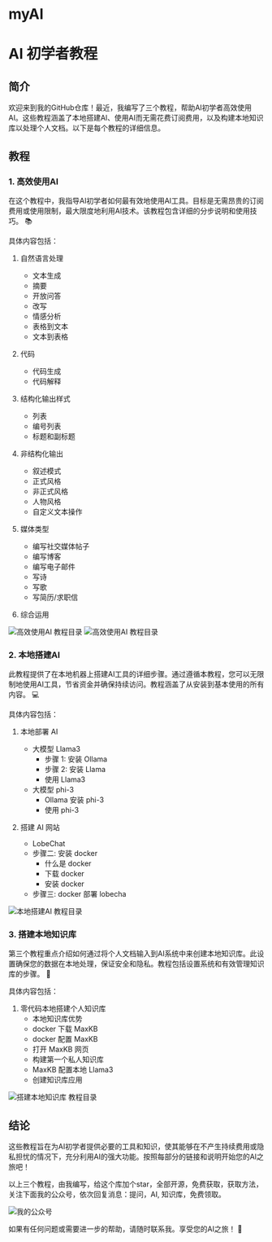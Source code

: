 # myAI
# AI 初学者教程

## 简介

欢迎来到我的GitHub仓库！最近，我编写了三个教程，帮助AI初学者高效使用AI。这些教程涵盖了本地搭建AI、使用AI而无需花费订阅费用，以及构建本地知识库以处理个人文档。以下是每个教程的详细信息。

## 教程

### 1. 高效使用AI

在这个教程中，我指导AI初学者如何最有效地使用AI工具。目标是无需昂贵的订阅费用或使用限制，最大限度地利用AI技术。该教程包含详细的分步说明和使用技巧。 📚

具体内容包括：

1. 自然语言处理
   - 文本生成
   - 摘要
   - 开放问答
   - 改写
   - 情感分析
   - 表格到文本
   - 文本到表格

2. 代码
   - 代码生成
   - 代码解释

3. 结构化输出样式
   - 列表
   - 编号列表
   - 标题和副标题

4. 非结构化输出
   - 叙述模式
   - 正式风格
   - 非正式风格
   - 人物风格
   - 自定义文本操作

5. 媒体类型
   - 编写社交媒体帖子
   - 编写博客
   - 编写电子邮件
   - 写诗
   - 写歌
   - 写简历/求职信

6. 综合运用

![高效使用AI 教程目录](gpt提问宝典.png)
![高效使用AI 教程目录](gpt提问宝典2.png)

### 2. 本地搭建AI

此教程提供了在本地机器上搭建AI工具的详细步骤。通过遵循本教程，您可以无限制地使用AI工具，节省资金并确保持续访问。教程涵盖了从安装到基本使用的所有内容。 💻

具体内容包括：

1. 本地部署 AI
   - 大模型 Llama3
     - 步骤 1: 安装 Ollama
     - 步骤 2: 安装 Llama
     - 使用 Llama3
   - 大模型 phi-3
     - Ollama 安装 phi-3
     - 使用 phi-3

2. 搭建 AI 网站
   - LobeChat
   - 步骤二: 安装 docker
     - 什么是 docker
     - 下载 docker
     - 安装 docker
   - 步骤三: docker 部署 lobecha

![本地搭建AI 教程目录](本地搭建AI.png)

### 3. 搭建本地知识库

第三个教程重点介绍如何通过将个人文档输入到AI系统中来创建本地知识库。此设置确保您的数据在本地处理，保证安全和隐私。教程包括设置系统和有效管理知识库的步骤。 🔐

具体内容包括：

1. 零代码本地搭建个人知识库
   - 本地知识库优势
   - docker 下载 MaxKB
   - docker 配置 MaxKB
   - 打开 MaxKB 网页
   - 构建第一个私人知识库
   - MaxKB 配置本地 Llama3
   - 创建知识库应用

![搭建本地知识库 教程目录](知识库.png)

## 结论

这些教程旨在为AI初学者提供必要的工具和知识，使其能够在不产生持续费用或隐私担忧的情况下，充分利用AI的强大功能。按照每部分的链接和说明开始您的AI之旅吧！

以上三个教程，由我编写，给这个库加个star，全部开源，免费获取，获取方法，关注下面我的公众号，依次回复消息：提问，AI, 知识库，免费领取。

![我的公众号](公众号.jpg)



如果有任何问题或需要进一步的帮助，请随时联系我。享受您的AI之旅！ 🚀


